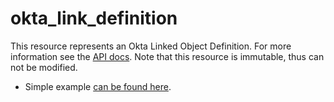 # okta_link_definition

This resource represents an Okta Linked Object Definition. For more information see
the [API docs](https://developer.okta.com/docs/reference/api/linked-objects/#link-definition-operations).
Note that this resource is immutable, thus can not be modified.

- Simple example [can be found here](./basic.tf).
